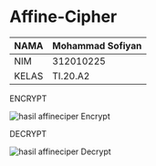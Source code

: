 # Affine-Cipher

|    NAMA    |  Mohammad Sofiyan  | 
|------------|--------------------|
|    NIM     |      312010225     |
|   KELAS    |      TI.20.A2      |


ENCRYPT

![hasil affineciper Encrypt](https://user-images.githubusercontent.com/72899047/201122076-a35432c4-a99b-41aa-82cc-d04ec89c4261.png)



DECRYPT

![hasil affineciper Decrypt](https://user-images.githubusercontent.com/72899047/201122416-a1e296ce-6f48-40c2-9d21-ed3d96fa4b94.png)
